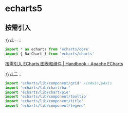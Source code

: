 # echarts5

## 按需引入

方式一：

```js
import * as echarts from 'echarts/core'
import { BarChart } from 'echarts/charts'
```

[按需引入 ECharts 图表和组件 | Handbook - Apache ECharts](https://echarts.apache.org/handbook/zh/basics/import)

方式二：

```js
import 'echarts/lib/component/grid'	//xAxis,yAxis
import 'echarts/lib/chart/bar'
import 'echarts/lib/chart/pie'
import 'echarts/lib/component/tooltip'
import 'echarts/lib/component/title'
import 'echarts/lib/component/legend'
```